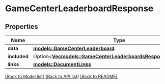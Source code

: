 # GameCenterLeaderboardResponse

## Properties

Name | Type | Description | Notes
------------ | ------------- | ------------- | -------------
**data** | [**models::GameCenterLeaderboard**](GameCenterLeaderboard.md) |  | 
**included** | Option<[**Vec<models::GameCenterLeaderboardsResponseIncludedInner>**](GameCenterLeaderboardsResponse_included_inner.md)> |  | [optional]
**links** | [**models::DocumentLinks**](DocumentLinks.md) |  | 

[[Back to Model list]](../README.md#documentation-for-models) [[Back to API list]](../README.md#documentation-for-api-endpoints) [[Back to README]](../README.md)


